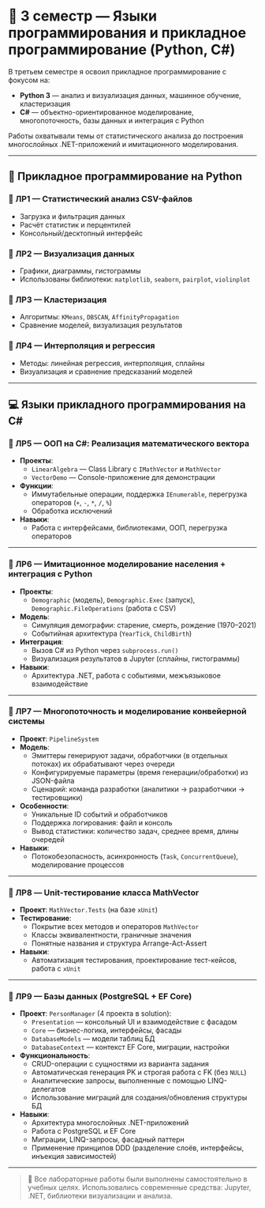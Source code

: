 # 🧠 3 семестр — Языки программирования и прикладное программирование (Python, C#)

В третьем семестре я освоил прикладное программирование с фокусом на:
- **Python 3** — анализ и визуализация данных, машинное обучение, кластеризация
- **C#** — объектно-ориентированное моделирование, многопоточность, базы данных и интеграция с Python

Работы охватывали темы от статистического анализа до построения многослойных .NET-приложений и имитационного моделирования.

---

## 🐍 Прикладное программирование на Python

### 🔹 ЛР1 — Статистический анализ CSV-файлов
- Загрузка и фильтрация данных
- Расчёт статистик и перцентилей
- Консольный/десктопный интерфейс

### 🔹 ЛР2 — Визуализация данных
- Графики, диаграммы, гистограммы
- Использованы библиотеки: `matplotlib`, `seaborn`, `pairplot`, `violinplot`

### 🔹 ЛР3 — Кластеризация
- Алгоритмы: `KMeans`, `DBSCAN`, `AffinityPropagation`
- Сравнение моделей, визуализация результатов

### 🔹 ЛР4 — Интерполяция и регрессия
- Методы: линейная регрессия, интерполяция, сплайны
- Визуализация и сравнение предсказаний моделей

---

## 💻 Языки прикладного программирования на C#

### 🔷 ЛР5 — ООП на C#: Реализация математического вектора
- **Проекты**:
  - `LinearAlgebra` — Class Library с `IMathVector` и `MathVector`
  - `VectorDemo` — Console-приложение для демонстрации
- **Функции**:
  - Иммутабельные операции, поддержка `IEnumerable`, перегрузка операторов (`+`, `-`, `*`, `/`, `%`)
  - Обработка исключений
- **Навыки**:
  - Работа с интерфейсами, библиотеками, ООП, перегрузка операторов

---

### 🔷 ЛР6 — Имитационное моделирование населения + интеграция с Python
- **Проекты**:
  - `Demographic` (модель), `Demographic.Exec` (запуск), `Demographic.FileOperations` (работа с CSV)
- **Модель**:
  - Симуляция демографии: старение, смерть, рождение (1970–2021)
  - Событийная архитектура (`YearTick`, `ChildBirth`)
- **Интеграция**:
  - Вызов C# из Python через `subprocess.run()`
  - Визуализация результатов в Jupyter (сплайны, гистограммы)
- **Навыки**:
  - Архитектура .NET, работа с событиями, межъязыковое взаимодействие

---

### 🔷 ЛР7 — Многопоточность и моделирование конвейерной системы
- **Проект**: `PipelineSystem`
- **Модель**:
  - Эмиттеры генерируют задачи, обработчики (в отдельных потоках) их обрабатывают через очереди
  - Конфигурируемые параметры (время генерации/обработки) из JSON-файла
  - Сценарий: команда разработки (аналитики → разработчики → тестировщики)
- **Особенности**:
  - Уникальные ID событий и обработчиков
  - Поддержка логирования: файл и консоль
  - Вывод статистики: количество задач, среднее время, длины очередей
- **Навыки**:
  - Потокобезопасность, асинхронность (`Task`, `ConcurrentQueue`), моделирование процессов

---

### 🔷 ЛР8 — Unit-тестирование класса MathVector
- **Проект**: `MathVector.Tests` (на базе `xUnit`)
- **Тестирование**:
  - Покрытие всех методов и операторов `MathVector`
  - Классы эквивалентности, граничные значения
  - Понятные названия и структура Arrange-Act-Assert
- **Навыки**:
  - Автоматизация тестирования, проектирование тест-кейсов, работа с `xUnit`

---

### 🔷 ЛР9 — Базы данных (PostgreSQL + EF Core)
- **Проект**: `PersonManager` (4 проекта в solution):
  - `Presentation` — консольный UI и взаимодействие с фасадом
  - `Core` — бизнес-логика, интерфейсы, фасады
  - `DatabaseModels` — модели таблиц БД
  - `DatabaseContext` — контекст EF Core, миграции, настройки
- **Функциональность**:
  - CRUD-операции с сущностями из варианта задания
  - Автоматическая генерация PK и строгая работа с FK (без `NULL`)
  - Аналитические запросы, выполненные с помощью LINQ-делегатов
  - Использование миграций для создания/обновления структуры БД
- **Навыки**:
  - Архитектура многослойных .NET-приложений
  - Работа с PostgreSQL и EF Core
  - Миграции, LINQ-запросы, фасадный паттерн
  - Применение принципов DDD (разделение слоёв, интерфейсы, инъекция зависимостей)

---

> 📝 Все лабораторные работы были выполнены самостоятельно в учебных целях. Использовались современные средства: Jupyter, .NET, библиотеки визуализации и анализа.
